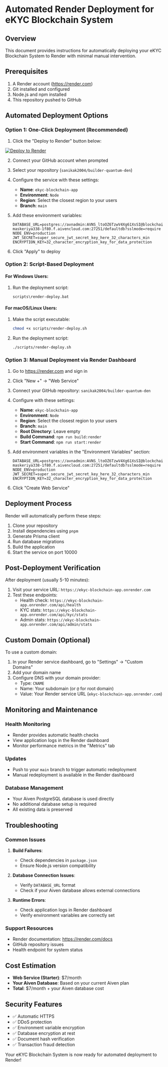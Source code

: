 # Automated Render Deployment for eKYC Blockchain System

## Overview

This document provides instructions for automatically deploying your eKYC Blockchain System to Render with minimal manual intervention.

## Prerequisites

1. A Render account (https://render.com)
2. Git installed and configured
3. Node.js and npm installed
4. This repository pushed to GitHub

## Automated Deployment Options

### Option 1: One-Click Deployment (Recommended)

1. Click the "Deploy to Render" button below:

[![Deploy to Render](https://render.com/images/deploy-to-render-button.svg)](https://render.com/deploy)

2. Connect your GitHub account when prompted
3. Select your repository (`sanikak2004/builder-quantum-den`)
4. Configure the service with these settings:
   - **Name**: `ekyc-blockchain-app`
   - **Environment**: `Node`
   - **Region**: Select the closest region to your users
   - **Branch**: `main`

5. Add these environment variables:
   ```
   DATABASE_URL=postgres://avnadmin:AVNS_ltoOZ6TzwV4Xg61XsSI@blockchain-maskeriya338-1f80.f.aivencloud.com:27251/defaultdb?sslmode=require
   NODE_ENV=production
   JWT_SECRET=super_secure_jwt_secret_key_here_32_characters_min
   ENCRYPTION_KEY=32_character_encryption_key_for_data_protection
   ```

6. Click "Apply" to deploy

### Option 2: Script-Based Deployment

#### For Windows Users:

1. Run the deployment script:
   ```cmd
   scripts\render-deploy.bat
   ```

#### For macOS/Linux Users:

1. Make the script executable:
   ```bash
   chmod +x scripts/render-deploy.sh
   ```

2. Run the deployment script:
   ```bash
   ./scripts/render-deploy.sh
   ```

### Option 3: Manual Deployment via Render Dashboard

1. Go to https://render.com and sign in
2. Click "New +" → "Web Service"
3. Connect your GitHub repository: `sanikak2004/builder-quantum-den`
4. Configure with these settings:
   - **Name**: `ekyc-blockchain-app`
   - **Environment**: `Node`
   - **Region**: Select the closest region to your users
   - **Branch**: `main`
   - **Root Directory**: Leave empty
   - **Build Command**: `npm run build:render`
   - **Start Command**: `npm run start:render`

5. Add environment variables in the "Environment Variables" section:
   ```
   DATABASE_URL=postgres://avnadmin:AVNS_ltoOZ6TzwV4Xg61XsSI@blockchain-maskeriya338-1f80.f.aivencloud.com:27251/defaultdb?sslmode=require
   NODE_ENV=production
   JWT_SECRET=super_secure_jwt_secret_key_here_32_characters_min
   ENCRYPTION_KEY=32_character_encryption_key_for_data_protection
   ```

6. Click "Create Web Service"

## Deployment Process

Render will automatically perform these steps:

1. Clone your repository
2. Install dependencies using `pnpm`
3. Generate Prisma client
4. Run database migrations
5. Build the application
6. Start the service on port 10000

## Post-Deployment Verification

After deployment (usually 5-10 minutes):

1. Visit your service URL: `https://ekyc-blockchain-app.onrender.com`
2. Test these endpoints:
   - Health check: `https://ekyc-blockchain-app.onrender.com/api/health`
   - KYC stats: `https://ekyc-blockchain-app.onrender.com/api/kyc/stats`
   - Admin stats: `https://ekyc-blockchain-app.onrender.com/api/admin/stats`

## Custom Domain (Optional)

To use a custom domain:

1. In your Render service dashboard, go to "Settings" → "Custom Domains"
2. Add your domain name
3. Configure DNS with your domain provider:
   - Type: `CNAME`
   - Name: Your subdomain (or `@` for root domain)
   - Value: Your Render service URL (`ekyc-blockchain-app.onrender.com`)

## Monitoring and Maintenance

### Health Monitoring

- Render provides automatic health checks
- View application logs in the Render dashboard
- Monitor performance metrics in the "Metrics" tab

### Updates

- Push to your `main` branch to trigger automatic redeployment
- Manual redeployment is available in the Render dashboard

### Database Management

- Your Aiven PostgreSQL database is used directly
- No additional database setup is required
- All existing data is preserved

## Troubleshooting

### Common Issues

1. **Build Failures**:
   - Check dependencies in `package.json`
   - Ensure Node.js version compatibility

2. **Database Connection Issues**:
   - Verify `DATABASE_URL` format
   - Check if your Aiven database allows external connections

3. **Runtime Errors**:
   - Check application logs in Render dashboard
   - Verify environment variables are correctly set

### Support Resources

- Render documentation: https://render.com/docs
- GitHub repository issues
- Health endpoint for system status

## Cost Estimation

- **Web Service (Starter)**: $7/month
- **Your Aiven Database**: Based on your current Aiven plan
- **Total**: $7/month + your Aiven database cost

## Security Features

- ✅ Automatic HTTPS
- ✅ DDoS protection
- ✅ Environment variable encryption
- ✅ Database encryption at rest
- ✅ Document hash verification
- ✅ Transaction fraud detection

Your eKYC Blockchain System is now ready for automated deployment to Render!